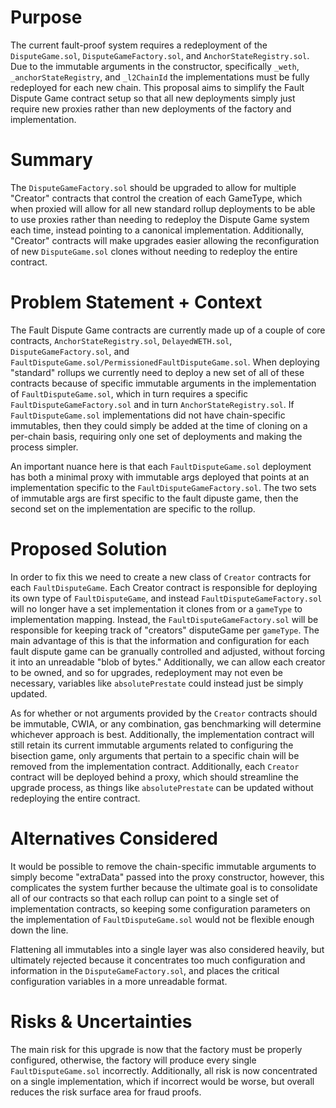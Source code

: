 # Purpose

The current fault-proof system requires a redeployment of the `DisputeGame.sol`, `DisputeGameFactory.sol`, and `AnchorStateRegistry.sol`. Due to the immutable arguments in the constructor, specifically `_weth`, `_anchorStateRegistry`, and `_l2ChainId` the implementations must be fully redeployed for each new chain. This proposal aims to simplify the Fault Dispute Game contract setup so that all new deployments simply just require new proxies rather than new deployments of the factory and implementation.

# Summary

The `DisputeGameFactory.sol` should be upgraded to allow for multiple "Creator" contracts that control the creation of each GameType, which when proxied will allow for all new standard rollup deployments to be able to use proxies rather than needing to redeploy the Dispute Game system each time, instead pointing to a canonical implementation. Additionally, "Creator" contracts will make upgrades easier allowing the reconfiguration of new `DisputeGame.sol` clones without needing to redeploy the entire contract.

# Problem Statement + Context

The Fault Dispute Game contracts are currently made up of a couple of core contracts, `AnchorStateRegistry.sol`, `DelayedWETH.sol`, `DisputeGameFactory.sol`, and `FaultDisputeGame.sol/PermissionedFaultDisputeGame.sol`. When deploying "standard" rollups we currently need to deploy a new set of all of these contracts because of specific immutable arguments in the implementation of `FaultDisputeGame.sol`, which in turn requires a specific `FaultDisputeGameFactory.sol` and in turn `AnchorStateRegistry.sol`. If `FaultDisputeGame.sol` implementations did not have chain-specific immutables, then they could simply be added at the time of cloning on a per-chain basis, requiring only one set of deployments and making the process simpler.

An important nuance here is that each `FaultDisputeGame.sol` deployment has both a minimal proxy with immutable args deployed that points at an implementation specific to the `FaultDisputeGameFactory.sol`. The two sets of immutable args are first specific to the fault dipuste game, then the second set on the implementation are specific to the rollup.

# Proposed Solution

In order to fix this we need to create a new class of `Creator` contracts for each `FaultDisputeGame`. Each Creator contract is responsible for deploying its own type of `FaultDisputeGame`, and instead `FaultDisputeGameFactory.sol` will no longer have a set implementation it clones from or a `gameType` to implementation mapping. Instead, the `FaultDisputeGameFactory.sol` will be responsible for keeping track of "creators" disputeGame per `gameType`. The main advantage of this is that the information and configuration for each fault dispute game can be granually controlled and adjusted, without forcing it into an unreadable "blob of bytes." Additionally, we can allow each creator to be owned, and so for upgrades, redeployment may not even be necessary, variables like `absolutePrestate` could instead just be simply updated. 

As for whether or not arguments provided by the `Creator` contracts should be immutable, CWIA, or any combination, gas benchmarking will determine whichever approach is best. Additionally, the implementation contract will still retain its current immutable arguments related to configuring the bisection game, only arguments that pertain to a specific chain will be removed from the implementation contract. Additionally, each `Creator` contract will be deployed behind a proxy, which should streamline the upgrade process, as things like `absolutePrestate` can be updated without redeploying the entire contract.

# Alternatives Considered

It would be possible to remove the chain-specific immutable arguments to simply become "extraData" passed into the proxy constructor, however, this complicates the system further because the ultimate goal is to consolidate all of our contracts so that each rollup can point to a single set of implementation contracts, so keeping some configuration parameters on the implementation of `FaultDisputeGame.sol` would not be flexible enough down the line.

Flattening all immutables into a single layer was also considered heavily, but ultimately rejected because it concentrates too much configuration and information in the `DisputeGameFactory.sol`, and places the critical configuration variables in a more unreadable format.

# Risks & Uncertainties

The main risk for this upgrade is now that the factory must be properly configured, otherwise, the factory will produce every single `FaultDisputeGame.sol` incorrectly. Additionally, all risk is now concentrated on a single implementation, which if incorrect would be worse, but overall reduces the risk surface area for fraud proofs.

